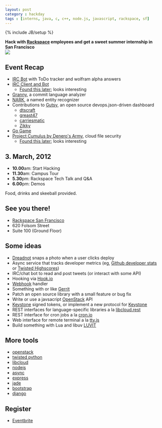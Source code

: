 ```yaml
---
layout: post
category : hackday
tags : [interns, java, c, c++, node.js, javascript, rackspace, sf]
---
```

{% include JB/setup %}

<div class="topinfo center alert"><b>Hack with <a href="http://rackspace.com">Rackspace</a> employees and get a sweet summer internship in San Francisco</b></div>

<img src="{{ ASSET_PATH }}twitter/img/rax_sfo.png">

## Event Recap

<ul>
  <li><a href="https://github.com/marystufflebeam">IRC Bot</a> with ToDo tracker and wolfram alpha answers</li>
  <li><a href="https://github.com/marystufflebeam">IRC Client and Bot</a>
    <ul>
      <li><a href="https://github.com/thedjpetersen/subway">Found this later</a>; looks interesting</li>
    </ul>
  </li>
  <li><a href="https://github.com/termie/granny">Granny</a>, a commit language analyzer</li>
  <li><a href="https://github.com/mkandrashoff/NARK">NARK</a>, a named entity recognizer</li>
  <li>Contributions to <a href="https://github.com/racker/gutsy">Gutsy</a>, an open source devops.json-driven dashboard
    <ul>
      <li><a href="https://github.com/dtscraft/gutsy">dtscraft</a></li>
      <li><a href="https://github.com/greast47/gutsy">greast47</a></li>
      <li><a href="https://github.com/carriesmatic/gutsy">carriesmatic</a></li>
      <li><a href="https://github.com/Zikky/gutsy">Zikky</a></li>
    </ul>
  </li>
  <li><a href="https://github.com/linkenneth/RackSpace-HackDay-Go-Game">Go Game</a></li>
  <li><a href="https://github.com/DenerosArmy/cumulus">Project Cumulus by Denero's Army</a>, cloud file security
    <ul>
      <li><a href="https://tahoe-lafs.org/trac/tahoe-lafs">Found this later</a>; looks interesting</li>
    </ul>
  </li>
</ul>

## 3. March, 2012

<ul class="unstyled">
  <li><b>10.00</b>am: Start Hacking</li>
  <li><b>11.30</b>am: Campus Tour</li>
  <li><b>5.30</b>pm: Rackspace Tech Talk and Q&A</li>
  <li><b>6.00</b>pm: Demos</li>
</ul>

Food, drinks and skeeball provided.

## See you there!

<ul class="unstyled">
  <li><a href="http://maps.google.com/maps?q=620+Folsom+Street,+San+Francisco,+CA,+United+States&hl=de&sll=37.0625,-95.677068&sspn=48.77566,92.724609&oq=620+Folsom+S&hnear=620+Folsom+St,+San+Francisco,+California+94105&t=m&z=16">Rackspace San Francisco</a></li>
  <li>620 Folsom Street</li>
  <li>Suite 100 (Ground Floor)</li>
</ul>

## Some ideas

- [Dreadnot][Dreadnot] snaps a photo when a user clicks deploy
- Async service that tracks developer metrics (eg, [Github developer stats][developer-stats] or [Twisted Highscores][highscores])
- IRC/chat bot to read and post tweets (or interact with some API)
- Hooking via [Hook.io][Hook.io]
- [Webhook][Webhook] handler
- Something with or like [Gerrit][Gerrit]
- Patch an open source library with a small feature or bug fix
- Write or use a javsacript [OpenStack][OpenStack] API
- [Keystone][Keystone] signed tokens, or implement a new protocol for [Keystone][Keystone]
- REST interfaces for language-specific libraries a la [libcloud.rest][lcrest]
- REST interface for cron jobs a la [cron.io][cronio]
- Web interface for remote terminal a la [tty.js][ttyjs]
- Build something with Lua and libuv [LUVIT][luvit]

[Dreadnot]: http://github.com/racker/dreadnot
[OpenStack]: http://openstack.org/ 
[Keystone]: http://keystone.openstack.org/
[Gerrit]: http://code.google.com/p/gerrit/
[webhook]: http://www.webhooks.org/
[Hook.io]: https://github.com/hookio/hook.io
[developer-stats]: https://github.com/hacktheplanet/developer-stats
[highscores]: http://twistedmatrix.com/highscores/
[lcrest]: https://github.com/Kami/libcloud.rest
[cronio]: http://cron.io/
[ttyjs]: https://github.com/chjj/tty.js
[luvit]: http://luvit.io

## More tools

- [openstack](http://openstack.org/ )
- [twisted python](http://twistedmatrix.com/trac/ )
- [libcloud](http://libcloud.apache.org/ )
- [nodejs](http://nodejs.org/ )
- [async](https://github.com/caolan/async )
- [express](http://expressjs.com/ )
- [jade](http://jade-lang.com/ )
- [bootstrap](http://twitter.github.com/bootstrap/ )
- [django](https://www.djangoproject.com/ )

## Register

- [Eventbrite](http://internhackday.eventbrite.com/ )
